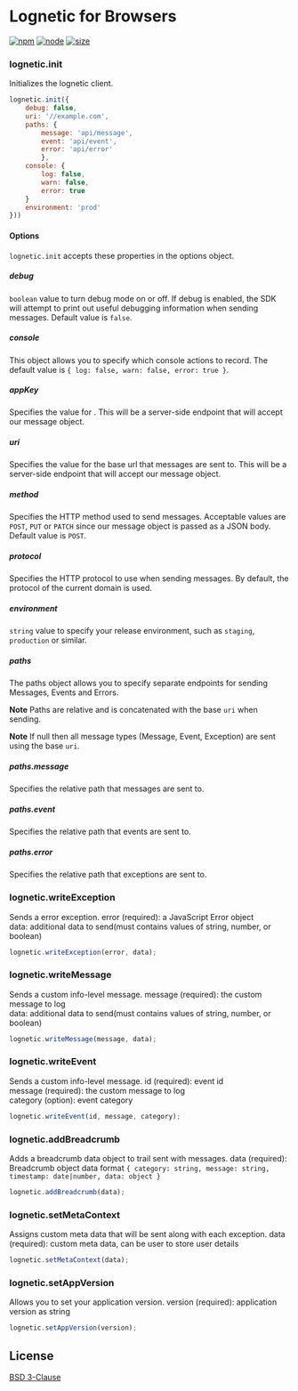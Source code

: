 # Lognetic for Browsers
[![npm][npm]][npm-url]
[![node][node]][node-url]
[![size][size]][size-url]


### lognetic.init
Initializes the lognetic client.
```js
lognetic.init({
    debug: false,
    uri: '//example.com',
    paths: { 
        message: 'api/message',
        event: 'api/event',
        error: 'api/error' 
        },
    console: {
        log: false,
        warn: false,
        error: true
    }
    environment: 'prod'
}))
```

#### Options

`lognetic.init` accepts these properties in the options object.

##### debug
`boolean` value to turn debug mode on or off. If debug is enabled, the SDK will attempt to print out useful 
debugging information when sending messages.
Default value is `false`.

##### console
This object allows you to specify which console actions to record. The default value is
`{ log: false, warn: false, error: true }`.

##### appKey
Specifies the value for . This will be a server-side endpoint that will accept 
our message object.

##### uri
Specifies the value for the base url that messages are sent to. This will be a server-side endpoint that will accept 
our message object.

##### method
Specifies the HTTP method used to send messages. Acceptable values are `POST`, `PUT` or `PATCH` 
since our message object is passed as a JSON body.
Default value is `POST`.

##### protocol
Specifies the HTTP protocol to use when sending messages. By default, the protocol of the current domain is used.

##### environment
`string` value to specify your release environment, such as `staging`, `production` or similar.

##### paths
The paths object allows you to specify separate endpoints for sending Messages, Events and Errors.

**Note** Paths are relative and is concatenated with the base `uri` when sending.

**Note** If null then all message types (Message, Event, Exception) are sent using the base `uri`.

##### paths.message
Specifies the relative path that messages are sent to.

##### paths.event
Specifies the relative path that events are sent to.

##### paths.error
Specifies the relative path that exceptions are sent to.


### lognetic.writeException
Sends a error exception.
error (required): a JavaScript Error object <br/>
data: additional data to send(must contains values of string, number, or boolean)
```js
lognetic.writeException(error, data);
```


### lognetic.writeMessage
Sends a custom info-level message.
message (required): the custom message to log <br/>
data: additional data to send(must contains values of string, number, or boolean)
```js
lognetic.writeMessage(message, data);
```


### lognetic.writeEvent
Sends a custom info-level message.
id (required): event id <br/>
message (required): the custom message to log <br/>
category (option): event category<br/>
```js
lognetic.writeEvent(id, message, category);
```


### lognetic.addBreadcrumb
Adds a breadcrumb data object to trail sent with messages. 
data (required): Breadcrumb object
data format `{ category: string, message: string, timestamp: date|number, data: object }`
```js
lognetic.addBreadcrumb(data);
```


### lognetic.setMetaContext
Assigns custom meta data that will be sent along with each exception.
data (required): custom meta data, can be user to store user details
```js
lognetic.setMetaContext(data);
```


### lognetic.setAppVersion
Allows you to set your application version.
version (required): application version as string
```js
lognetic.setAppVersion(version);
```



## License

[BSD 3-Clause](./LICENSE)

[npm]: https://img.shields.io/npm/v/lognetic-browser.svg
[npm-url]: https://www.npmjs.com/package/lognetic-browser
[node]: https://img.shields.io/node/v/lognetic-browser.svg
[node-url]: https://nodejs.org
[size]: https://packagephobia.now.sh/badge?p=lognetic-browser
[size-url]: https://packagephobia.com/result?p=lognetic-browser